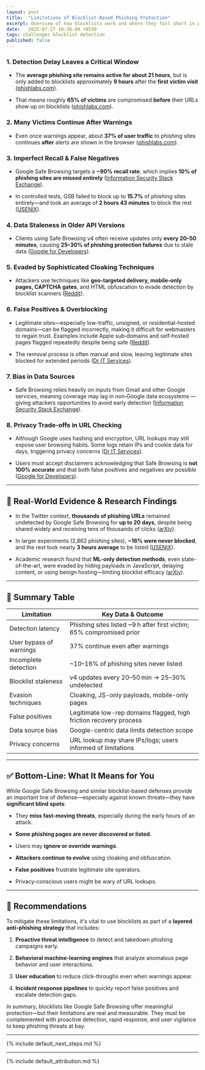 ```yaml
---
layout: post
title:  "Limitations of Blocklist-Based Phishing Protection"
excerpt: Overview of how blocklists work and where they fall short in protection
date:   2025-07-27 10:36:00 +0530
tags: challenges blocklist detection
published: false
---
```


### **1\. Detection Delay Leaves a Critical Window**

* The **average phishing site remains active for about 21 hours**, but is only added to blocklists approximately **9 hours** after the **first victim visit** ([phishlabs.com](https://www.phishlabs.com/blog/limited-impact-of-blocklists-and-browser-warnings?utm_source=chatgpt.com)).

* That means roughly **65% of victims** are compromised **before** their URLs show up on blocklists ([phishlabs.com](https://www.phishlabs.com/blog/limited-impact-of-blocklists-and-browser-warnings?utm_source=chatgpt.com)).

### **2\. Many Victims Continue After Warnings**

* Even once warnings appear, about **37% of user traffic** to phishing sites continues **after** alerts are shown in the browser ([phishlabs.com](https://www.phishlabs.com/blog/limited-impact-of-blocklists-and-browser-warnings?utm_source=chatgpt.com)).

### **3\. Imperfect Recall & False Negatives**

* Google Safe Browsing targets a **\~90% recall rate**, which implies **10% of phishing sites are missed entirely** ([Information Security Stack Exchange](https://security.stackexchange.com/questions/130301/what-are-the-disadvantages-of-google-safe-browsing/?utm_source=chatgpt.com)).

* In controlled tests, GSB failed to block up to **15.7%** of phishing sites entirely—and took an average of **2 hours 43 minutes** to block the rest ([USENIX](https://www.usenix.org/comment/666?utm_source=chatgpt.com)).

### **4\. Data Staleness in Older API Versions**

* Clients using Safe Browsing v4 often receive updates only **every 20–50 minutes**, causing **25–30% of phishing protection failures** due to stale data ([Google for Developers](https://developers.google.com/safe-browsing/reference/Migration.From.V4?utm_source=chatgpt.com)).

### **5\. Evaded by Sophisticated Cloaking Techniques**

* Attackers use techniques like **geo‑targeted delivery, mobile‑only pages, CAPTCHA gates**, and HTML obfuscation to evade detection by blocklist scanners ([Reddit](https://www.reddit.com/r/phishing/comments/vl429x?utm_source=chatgpt.com)).

### **6\. False Positives & Overblocking**

* Legitimate sites—especially low-traffic, unsigned, or residential-hosted domains—can be flagged incorrectly, making it difficult for webmasters to regain trust. Examples include Apple sub‑domains and self‑hosted pages flagged repeatedly despite being safe ([Reddit](https://www.reddit.com/r/nextdns/comments/ihqt9l?utm_source=chatgpt.com)).

* The removal process is often manual and slow, leaving legitimate sites blocked for extended periods ([Dr IT Services](https://dr-it.co.uk/safe-browsing/?utm_source=chatgpt.com)).

### **7\. Bias in Data Sources**

* Safe Browsing relies heavily on inputs from Gmail and other Google services, meaning coverage may lag in non‑Google data ecosystems — giving attackers opportunities to avoid early detection ([Information Security Stack Exchange](https://security.stackexchange.com/questions/130301/what-are-the-disadvantages-of-google-safe-browsing/?utm_source=chatgpt.com)).

### **8\. Privacy Trade‑offs in URL Checking**

* Although Google uses hashing and encryption, URL lookups may still expose user browsing habits. Some logs retain IPs and cookie data for days, triggering privacy concerns ([Dr IT Services](https://dr-it.co.uk/safe-browsing/?utm_source=chatgpt.com)).

* Users must accept disclaimers acknowledging that Safe Browsing is **not 100% accurate** and that both false positives and negatives are possible ([Google for Developers](https://developers.google.com/safe-browsing/v4/usage-limits?utm_source=chatgpt.com)).

---

## **🧪 Real-World Evidence & Research Findings**

* In the Twitter context, **thousands of phishing URLs** remained undetected by Google Safe Browsing for **up to 20 days**, despite being shared widely and receiving tens of thousands of clicks ([arXiv](https://arxiv.org/abs/1912.02520?utm_source=chatgpt.com)).

* In larger experiments (2,862 phishing sites), **\~16% were never blocked**, and the rest took nearly **3 hours average** to be listed ([USENIX](https://www.usenix.org/comment/666?utm_source=chatgpt.com)).

* Academic research found that **ML-only detection methods**, even state-of-the-art, were evaded by hiding payloads in JavaScript, delaying content, or using benign hosting—limiting blocklist efficacy ([arXiv](https://arxiv.org/abs/2204.00985?utm_source=chatgpt.com)).

---

## **🧭 Summary Table**

| Limitation | Key Data & Outcome |
| ----- | ----- |
| Detection latency | Phishing sites listed \~9 h after first victim; 65% compromised prior |
| User bypass of warnings | 37% continue even after warnings |
| Incomplete detection | \~10–16% of phishing sites never listed |
| Blocklist staleness | v4 updates every 20–50 min → 25–30% undetected |
| Evasion techniques | Cloaking, JS-only payloads, mobile-only pages |
| False positives | Legitimate low-rep domains flagged, high friction recovery process |
| Data source bias | Google-centric data limits detection scope |
| Privacy concerns | URL lookup may share IPs/logs; users informed of limitations |

---

## **✅ Bottom-Line: What It Means for You**

While Google Safe Browsing and similar blocklist-based defenses provide an important line of defense—especially against known threats—they have **significant blind spots**:

* They **miss fast-moving threats**, especially during the early hours of an attack.

* **Some phishing pages are never discovered or listed**.

* Users may **ignore or override warnings**.

* **Attackers continue to evolve** using cloaking and obfuscation.

* **False positives** frustrate legitimate site operators.

* Privacy-conscious users might be wary of URL lookups.

---

## **🔧 Recommendations**

To mitigate these limitations, it's vital to use blocklists as part of a **layered anti-phishing strategy** that includes:

1. **Proactive threat intelligence** to detect and takedown phishing campaigns early.

2. **Behavioral machine‑learning engines** that analyze anomalous page behavior and user interactions.

3. **User education** to reduce click-throughs even when warnings appear.

4. **Incident response pipelines** to quickly report false positives and escalate detection gaps.

In summary, blocklists like Google Safe Browsing offer meaningful protection—but their limitations are real and measurable. They must be complemented with proactive detection, rapid response, and user vigilance to keep phishing threats at bay.

---

{% include default_next_steps.md %}

---

{% include default_attribution.md %}
